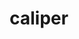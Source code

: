---
title: "caliper"
layout: cache
categories: [package, develop-2024-04-28]
meta: {"versions": ["2.11.0"], "compilers": ["cce@=15.0.1", "gcc@=7.5.0"], "oss": ["rhel8", "ubuntu18.04"], "platforms": ["linux"], "targets": ["x86_64_v3", "zen4"], "stacks": ["e4s-cray-rhel", "radiuss", "root"], "num_specs": 2, "num_specs_by_stack": {"root": 2, "radiuss": 1, "e4s-cray-rhel": 1}}
spec_details: [{"hash": "vxskyec4je2jjq6azkpcqjt3qahsmpvl", "compiler": "gcc@=7.5.0", "versions": ["2.11.0"], "os": "ubuntu18.04", "platform": "linux", "target": "x86_64_v3", "variants": ["+adiak", "build_system=cmake", "build_type=Release", "~cuda", "~fortran", "generator=make", "+gotcha", "~ipo", "+kokkos", "+libdw", "~libpfm", "+libunwind", "+mpi", "+papi", "~rocm", "+sampler", "+shared", "~sosflow", "~tests", "~variorum"], "stacks": ["root", "radiuss"], "size": "-", "tarball": "https://binaries.spack.io/releases/develop-2024-04-28/build_cache/linux-ubuntu18.04-x86_64_v3/gcc-7.5.0/caliper-2.11.0/linux-ubuntu18.04-x86_64_v3-gcc-7.5.0-caliper-2.11.0-vxskyec4je2jjq6azkpcqjt3qahsmpvl.spack"}, {"hash": "7263mpde2kx72nn3rbfh3ln4ftt76ark", "compiler": "cce@=15.0.1", "versions": ["2.11.0"], "os": "rhel8", "platform": "linux", "target": "zen4", "variants": ["+adiak", "build_system=cmake", "build_type=Release", "~cuda", "~fortran", "generator=make", "+gotcha", "~ipo", "+kokkos", "~libdw", "~libpfm", "+libunwind", "+mpi", "+papi", "~rocm", "+sampler", "+shared", "~sosflow", "~tests", "~variorum"], "stacks": ["e4s-cray-rhel", "root"], "size": "-", "tarball": "https://binaries.spack.io/releases/develop-2024-04-28/build_cache/linux-rhel8-zen4/cce-15.0.1/caliper-2.11.0/linux-rhel8-zen4-cce-15.0.1-caliper-2.11.0-7263mpde2kx72nn3rbfh3ln4ftt76ark.spack"}]
---